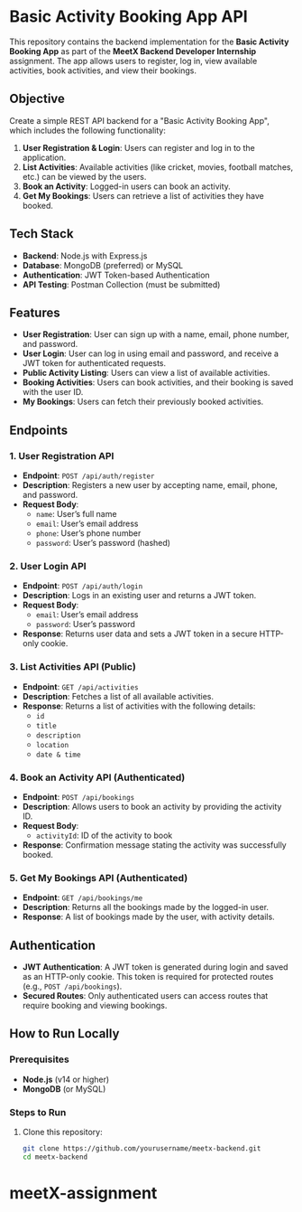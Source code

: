 # Basic Activity Booking App API

This repository contains the backend implementation for the **Basic Activity Booking App** as part of the **MeetX Backend Developer Internship** assignment. The app allows users to register, log in, view available activities, book activities, and view their bookings.

## Objective

Create a simple REST API backend for a "Basic Activity Booking App", which includes the following functionality:

1. **User Registration & Login**: Users can register and log in to the application.
2. **List Activities**: Available activities (like cricket, movies, football matches, etc.) can be viewed by the users.
3. **Book an Activity**: Logged-in users can book an activity.
4. **Get My Bookings**: Users can retrieve a list of activities they have booked.

## Tech Stack

- **Backend**: Node.js with Express.js
- **Database**: MongoDB (preferred) or MySQL
- **Authentication**: JWT Token-based Authentication
- **API Testing**: Postman Collection (must be submitted)

## Features

- **User Registration**: User can sign up with a name, email, phone number, and password.
- **User Login**: User can log in using email and password, and receive a JWT token for authenticated requests.
- **Public Activity Listing**: Users can view a list of available activities.
- **Booking Activities**: Users can book activities, and their booking is saved with the user ID.
- **My Bookings**: Users can fetch their previously booked activities.

## Endpoints

### 1. User Registration API

- **Endpoint**: `POST /api/auth/register`
- **Description**: Registers a new user by accepting name, email, phone, and password.
- **Request Body**:
  - `name`: User’s full name
  - `email`: User’s email address
  - `phone`: User’s phone number
  - `password`: User’s password (hashed)

### 2. User Login API

- **Endpoint**: `POST /api/auth/login`
- **Description**: Logs in an existing user and returns a JWT token.
- **Request Body**:
  - `email`: User’s email address
  - `password`: User’s password
- **Response**: Returns user data and sets a JWT token in a secure HTTP-only cookie.

### 3. List Activities API (Public)

- **Endpoint**: `GET /api/activities`
- **Description**: Fetches a list of all available activities.
- **Response**: Returns a list of activities with the following details:
  - `id`
  - `title`
  - `description`
  - `location`
  - `date & time`

### 4. Book an Activity API (Authenticated)

- **Endpoint**: `POST /api/bookings`
- **Description**: Allows users to book an activity by providing the activity ID.
- **Request Body**:
  - `activityId`: ID of the activity to book
- **Response**: Confirmation message stating the activity was successfully booked.

### 5. Get My Bookings API (Authenticated)

- **Endpoint**: `GET /api/bookings/me`
- **Description**: Returns all the bookings made by the logged-in user.
- **Response**: A list of bookings made by the user, with activity details.

## Authentication

- **JWT Authentication**: A JWT token is generated during login and saved as an HTTP-only cookie. This token is required for protected routes (e.g., `POST /api/bookings`).
- **Secured Routes**: Only authenticated users can access routes that require booking and viewing bookings.

## How to Run Locally

### Prerequisites

- **Node.js** (v14 or higher)
- **MongoDB** (or MySQL)

### Steps to Run

1. Clone this repository:
   ```bash
   git clone https://github.com/yourusername/meetx-backend.git
   cd meetx-backend
# meetX-assignment
